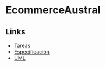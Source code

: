 # EcommerceAustral

## Links
* [Tareas](https://drive.google.com/drive/u/1/folders/0B-NaFvcTAq2wX0lGNlZOX2JuV0U)
* [Especificación](https://www.overleaf.com/9595007btwzjkjhktyg)
* [UML](https://drive.google.com/drive/u/1/folders/0B8ULbrlno5VSUy1KRnBiSjI2enM)
